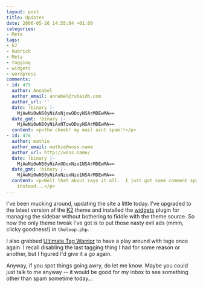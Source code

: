 ```yaml
---
layout: post
title: Updates
date: 2006-05-26 14:55:04 +01:00
categories:
- Meta
tags:
- k2
- kubrick
- Meta
- tagging
- widgets
- wordpress
comments:
- id: 475
  author: Annabel
  author_email: annabel@rubaidh.com
  author_url: ''
  date: !binary |-
    MjAwNi0wNS0yNiAxNjowODoyNSArMDEwMA==
  date_gmt: !binary |-
    MjAwNi0wNS0yNiAxNTowODoyNSArMDEwMA==
  content: <p>the cheek! my mail aint spam!!</p>
- id: 476
  author: mathie
  author_email: mathie@woss.name
  author_url: http://woss.name/
  date: !binary |-
    MjAwNi0wNS0yNiAxODoxNzo1NSArMDEwMA==
  date_gmt: !binary |-
    MjAwNi0wNS0yNiAxNzoxNzo1NSArMDEwMA==
  content: <p>Well that about says it all.  I just got some comment spam to approve
    instead...</p>
---
```

I've been mucking around, updating the site a little today.  I've upgraded to the latest version of the [K2](http://getk2.com/) theme and installed the [widgets](http://automattic.com/code/widgets/) plugin for managing the sidebar without bothering to fiddle with the theme source.  So now the only theme tweak I've got is to put those nasty evil ads (mmm, clicky goodness!) in `theloop.php`.

I also grabbed [Ultimate Tag Warrior](http://www.neato.co.nz/ultimate-tag-warrior/) to have a play around with tags once again.  I recall disabling the last tagging thing I had for some reason or another, but I figured I'd give it a go again.

Anyway, if you spot things going awry, do let me know.  Maybe you could just talk to me anyway -- it would be good for my inbox to see  something other than spam sometime today...
